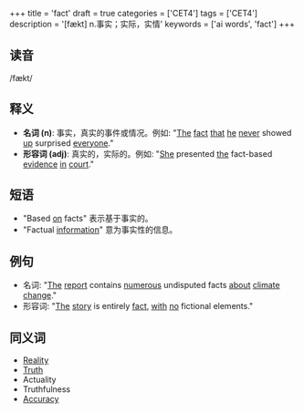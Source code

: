 +++
title = 'fact'
draft = true
categories = ['CET4']
tags = ['CET4']
description = '[fækt] n.事实；实际，实情'
keywords = ['ai words', 'fact']
+++

## 读音
/fækt/

## 释义
- **名词 (n)**: 事实，真实的事件或情况。例如: "[The](/post/the/) [fact](/post/fact/) [that](/post/that/) [he](/post/he/) [never](/post/never/) showed [up](/post/up/) surprised [everyone](/post/everyone/)."
- **形容词 (adj)**: 真实的，实际的。例如: "[She](/post/she/) presented [the](/post/the/) fact-based [evidence](/post/evidence/) [in](/post/in/) [court](/post/court/)."

## 短语
- "Based [on](/post/on/) facts" 表示基于事实的。
- "Factual [information](/post/information/)" 意为事实性的信息。

## 例句
- 名词: "[The](/post/the/) [report](/post/report/) contains [numerous](/post/numerous/) undisputed facts [about](/post/about/) [climate](/post/climate/) [change](/post/change/)."
- 形容词: "[The](/post/the/) [story](/post/story/) is entirely [fact](/post/fact/), [with](/post/with/) [no](/post/no/) fictional elements."

## 同义词
- [Reality](/post/reality/)
- [Truth](/post/truth/)
- Actuality
- Truthfulness
- [Accuracy](/post/accuracy/)
